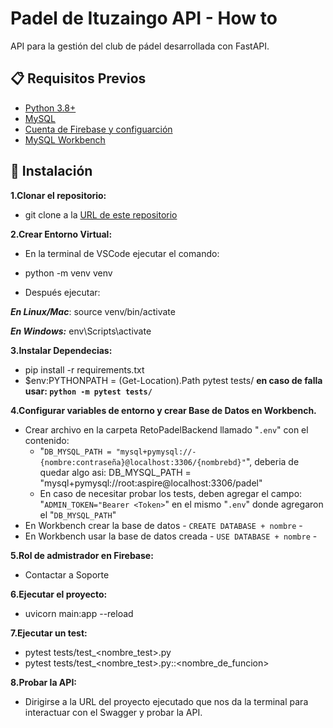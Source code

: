 # Padel de Ituzaingo API - How to

API para la gestión del club de pádel desarrollada con FastAPI.

## 📋 Requisitos Previos

- [Python 3.8+](https://www.python.org/downloads)
- [MySQL](https://www.mysql.com/downloads/)
- [Cuenta de Firebase y configuarción](https://firebase.google.com/?hl=es-419)
- [MySQL Workbench](https://www.mysql.com/products/workbench/)

## 🔧 Instalación

**1.Clonar el repositorio:**

- git clone a la [URL de este repositorio](https://github.com/ignaciordgz/RetoPadelBackend)

**2.Crear Entorno Virtual:**

- En la terminal de VSCode ejecutar el comando:

- python -m venv venv

- Después ejecutar:

***En Linux/Mac***: source venv/bin/activate  

***En Windows:*** env\Scripts\activate

**3.Instalar Dependecias:**

- pip install -r requirements.txt
- $env:PYTHONPATH = (Get-Location).Path pytest tests/ **en caso de falla usar: `python -m pytest tests/`**

**4.Configurar variables de entorno y crear Base de Datos en Workbench.**

- Crear archivo en la carpeta RetoPadelBackend llamado "`.env`" con el contenido:
    - "`DB_MYSQL_PATH = "mysql+pymysql://-{nombre:contraseña}@localhost:3306/{nombrebd}"`", deberia de quedar algo asi: DB_MYSQL_PATH = "mysql+pymysql://root:aspire@localhost:3306/padel"
    - En caso de necesitar probar los tests, deben agregar el campo: "`ADMIN_TOKEN="Bearer <Token>`" en el mismo "`.env`" donde agregaron el "`DB_MYSQL_PATH`"
- En Workbench crear la base de datos - `CREATE DATABASE + nombre` -
- En Workbench usar la base de datos creada - `USE DATABASE + nombre` -

**5.Rol de admistrador en Firebase:**

- Contactar a Soporte

**6.Ejecutar el proyecto:**

- uvicorn main:app --reload
  
**7.Ejecutar un test:**

- pytest tests/test_<nombre_test>.py
- pytest tests/test_<nombre_test>.py::<nombre_de_funcion> 

**8.Probar la API:**

- Dirigirse a la URL del proyecto ejecutado que nos da la terminal para interactuar con el Swagger y probar la API.
